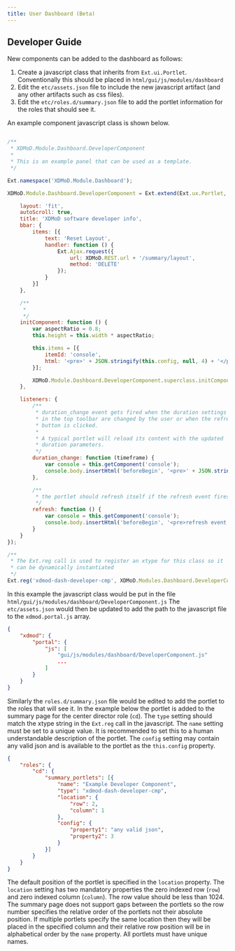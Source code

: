 ```yaml
---
title: User Dashboard (Beta)
---
```


Developer Guide
---------------

New components can be added to the dashboard as follows:

1. Create a javascript class that inherits from `Ext.ui.Portlet`. Conventionally this should be placed in `html/gui/js/modules/dashboard`
1. Edit the `etc/assets.json` file to include the new javascript artifact (and any other artifacts such as css files).
1. Edit the `etc/roles.d/summary.json` file to add the portlet information for the roles that should see it.


An example component javascript class is shown below.

```javascript

/**
 * XDMoD.Module.Dashboard.DeveloperComponent
 *
 * This is an example panel that can be used as a template.
 */

Ext.namespace('XDMoD.Module.Dashboard');

XDMoD.Module.Dashboard.DeveloperComponent = Ext.extend(Ext.ux.Portlet, {

    layout: 'fit',
    autoScroll: true,
    title: 'XDMoD software developer info',
    bbar: {
        items: [{
            text: 'Reset Layout',
            handler: function () {
                Ext.Ajax.request({
                    url: XDMoD.REST.url + '/summary/layout',
                    method: 'DELETE'
                });
            }
        }]
    },

    /**
     *
     */
    initComponent: function () {
        var aspectRatio = 0.8;
        this.height = this.width * aspectRatio;

        this.items = [{
            itemId: 'console',
            html: '<pre>' + JSON.stringify(this.config, null, 4) + '</pre>'
        }];

        XDMoD.Module.Dashboard.DeveloperComponent.superclass.initComponent.apply(this, arguments);
    },

    listeners: {
        /**
         * duration_change event gets fired when the duration settings
         * in the top toolbar are changed by the user or when the refresh
         * button is clicked.
         *
         * A typical portlet will reload its content with the updated
         * duration parameters.
         */
        duration_change: function (timeframe) {
            var console = this.getComponent('console');
            console.body.insertHtml('beforeBegin', '<pre>' + JSON.stringify(timeframe, null, 4) + '</pre>');
        },

        /**
         * the portlet should refresh itself if the refresh event fires
         */
        refresh: function () {
            var console = this.getComponent('console');
            console.body.insertHtml('beforeBegin', '<pre>refresh event fired</pre>');
        }
    }
});

/**
 * The Ext.reg call is used to register an xtype for this class so it
 * can be dynamically instantiated
 */
Ext.reg('xdmod-dash-developer-cmp', XDMoD.Modules.Dashboard.DeveloperComponent);
```

In this example the javascript class would be put in the file `html/gui/js/modules/dashboard/DeveloperComponent.js`
The `etc/assets.json` would then be updated to add the path to the javascript file
to the `xdmod.portal.js` array.

```json
{
    "xdmod": {
        "portal": {
            "js": [
                "gui/js/modules/dashboard/DeveloperComponent.js"
                ...
            ]
        }
    }
}
```

Similarly the `roles.d/summary.json` file would be edited to add the portlet to the roles that
will see it. In the example below the portlet is added to the summary page for
the center director role (`cd`). The `type` setting should match the xtype string
in the `Ext.reg` call in the javascript.  The `name` setting must be set to a
unique value. It is recommended to set this to a human understandable
description of the portlet. The `config` setting  may contain any valid json
and is available to the portlet as the `this.config` property.

```json
{
    "roles": {
        "cd": {
            "summary_portlets": [{
                "name": "Example Developer Component",
                "type": "xdmod-dash-developer-cmp",
                "location": {
                    "row": 2,
                    "column": 1
                },
                "config": {
                    "property1": "any valid json",
                    "property2": 3
                }
            }]
        }
    }
}
```

The default position of the portlet is specified in the `location` property.
The `location` setting has two mandatory properties the zero indexed row (`row`)
and zero indexed column (`column`). The row value should be less than 1024.
The summary page does not support gaps between the portlets so the row number
specifies the relative order of the portlets not their absolute position.
If multiple portlets specify the same location then they will be placed
in the specified column and their relative row position will be in alphabetical
order by the `name` property. All portlets must have unique names.
